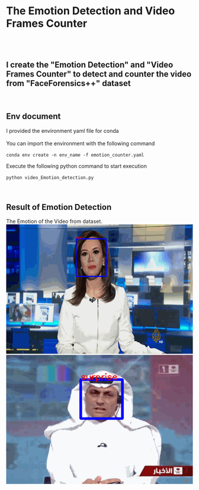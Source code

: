 # The Emotion Detection and Video Frames Counter
<br>
<br>

## I create the "Emotion Detection" and "Video Frames Counter" to detect and counter the video from "FaceForensics++" dataset
<br>

## Env document
I provided the environment yaml file for conda<br>
<br>
You can import the environment with the following command<br>
```
conda env create -n env_name -f emotion_counter.yaml
```
Execute the following python command to start execution<br>
```
python video_Emotion_detection.py
```
<br>


## Result of Emotion Detection
The Emotion of the Video from dataset.
![image](./Readme_image/demo.gif)
![image](./Readme_image/demo2.gif)